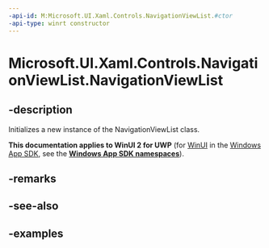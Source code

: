 ```yaml
---
-api-id: M:Microsoft.UI.Xaml.Controls.NavigationViewList.#ctor
-api-type: winrt constructor
---
```

<!-- Method syntax.
public NavigationViewList.NavigationViewList()
-->

# Microsoft.UI.Xaml.Controls.NavigationViewList.NavigationViewList


## -description

Initializes a new instance of the NavigationViewList class.


**This documentation applies to WinUI 2 for UWP** (for [WinUI](/windows/apps/winui/winui3/) in the [Windows App SDK](/windows/apps/windows-app-sdk/), see the **[Windows App SDK namespaces](/windows/windows-app-sdk/api/winrt/)**).

## -remarks


## -see-also


## -examples


